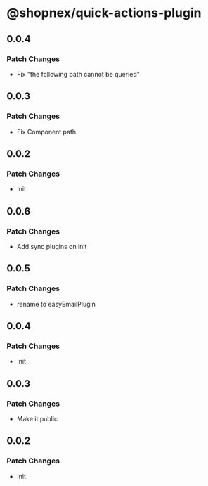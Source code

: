 # @shopnex/quick-actions-plugin

## 0.0.4

### Patch Changes

- Fix "the following path cannot be queried"

## 0.0.3

### Patch Changes

- Fix Component path

## 0.0.2

### Patch Changes

- Init

## 0.0.6

### Patch Changes

- Add sync plugins on init

## 0.0.5

### Patch Changes

- rename to easyEmailPlugin

## 0.0.4

### Patch Changes

- Init

## 0.0.3

### Patch Changes

- Make it public

## 0.0.2

### Patch Changes

- Init
